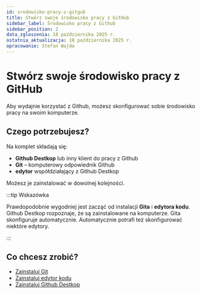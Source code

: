 ```yaml
---
id: srodowisko-pracy-z-gitgub
title: Stwórz swoje środowisko pracy z GitHub  
sidebar_label: Środowisko pracy z Github
sidebar_position: 2 
data_zgloszenia: 18 października 2025 r.
ostatnia_aktualizacja: 18 października 2025 r.
opracowanie: Stefan Wajda
---
```


# Stwórz swoje środowisko pracy z GitHub

Aby wydajnie korzystać z Github, możesz skonfigurować sobie środowisko pracy na swoim komputerze.

## Czego potrzebujesz?

Na komplet składają się:
- **Github Destkop** lub inny klient do pracy z Github
- **Git** – komputerowy odpowiednik Github
- **edytor** współdziałający z Github Destkop

Możesz je zainstalować w dowolnej kolejności. 

:::tip Wskazówka

Prawdopodobnie wygodniej jest zacząć od instalacji **Gita** i **edytora kodu**. Github Destkop rozpoznaje, że są zainstalowane na komputerze. Gita skonfiguruje automatycznie. Automatycznie potrafi też skonfigurować niektóre edytory.

:::

## Co chcesz zrobić?

- [Zainstaluj Git](./instalacja-git) 
- [Zainstaluj edytor kodu](./instalacja-edytora-kodu) 
- [Zainstaluj Github Destkop](./zainstaluj-github-destkop)

